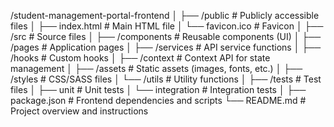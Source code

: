 /student-management-portal-frontend
│
├── /public                  # Publicly accessible files
│   ├── index.html           # Main HTML file
│   └── favicon.ico          # Favicon
│
├── /src                     # Source files
│   ├── /components          # Reusable components (UI)
│   ├── /pages               # Application pages
│   ├── /services            # API service functions
│   ├── /hooks               # Custom hooks
│   ├── /context             # Context API for state management
│   ├── /assets              # Static assets (images, fonts, etc.)
│   ├── /styles              # CSS/SASS files
│   └── /utils               # Utility functions
│
├── /tests                   # Test files
│   ├── unit                 # Unit tests
│   └── integration          # Integration tests
│
├── package.json             # Frontend dependencies and scripts
└── README.md                # Project overview and instructions

